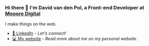 ### Hi there 👋 I'm David van den Pol, a Front-end Developer at [Mooore Digital](https://www.mooore.nl/)

I make things on the web. 

- [:necktie: LinkedIn](https://www.linkedin.com/in/david-van-den-pol-61978a19b/) - *Let's connect!*
- [:computer: My website](https://kris-kuiper.nl/) - *Read more about me on my personal website.*

<!--
**DavidvandenPol/DavidvandenPol** is a ✨ _special_ ✨ repository because its `README.md` (this file) appears on your GitHub profile.

Here are some ideas to get you started:

- 🔭 I’m currently working on ...
- 🌱 I’m currently learning ...
- 👯 I’m looking to collaborate on ...
- 🤔 I’m looking for help with ...
- 💬 Ask me about ...
- 📫 How to reach me: ...
- 😄 Pronouns: ...
- ⚡ Fun fact: ...
-->
